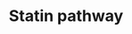 ---
annotations:
- id: PW:0000724
  parent: drug pathway
  type: Pathway Ontology
  value: statin drug pathway
authors:
- MaintBot
- Thomas
- AlexanderPico
- Ddigles
- Egonw
- Eweitz
description: 'What are statins? See Wikipedia at: http://en.wikipedia.org/wiki/Statin  More
  about this pathway and statins: https://www.pharmgkb.org/do/serve?objId=PA2031&amp;amp;objCls=Pathway'
last-edited: 2021-05-21
organisms:
- Canis familiaris
redirect_from:
- /index.php/Pathway:WP1157
- /instance/WP1157
- /instance/WP1157_rr117462
revision: r117462
schema-jsonld:
- '@context': https://schema.org/
  '@id': https://wikipathways.github.io/pathways/WP1157.html
  '@type': Dataset
  creator:
    '@type': Organization
    name: WikiPathways
  description: 'What are statins? See Wikipedia at: http://en.wikipedia.org/wiki/Statin  More
    about this pathway and statins: https://www.pharmgkb.org/do/serve?objId=PA2031&amp;amp;objCls=Pathway'
  keywords:
  - ABCA1
  - APOA1
  - APOA4
  - APOC1
  - APOC2
  - APOC3
  - APOE
  - Acetyl-CoA
  - Cholesterol ester
  - DGAT1
  - Fatty acid
  - HDL
  - HMGCR
  - IDL
  - LCAT
  - LDL
  - LIPC
  - LOC486962
  - LPL
  - LRP1
  - PLTP
  - Phospholipid
  - SCARB1
  - SOAT1
  - Triglyceride
  - VLDL
  license: CC0
  name: Statin pathway
seo: CreativeWork
title: Statin pathway
wpid: WP1157
---